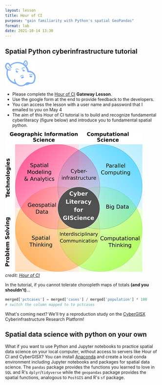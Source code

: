 ```yaml
---
layout: lesson
title: Hour of CI
purpose: "gain familiarity with Python's spatial GeoPandas"
format: lab
date: 2021-10-14 13:30
---
```


## Spatial Python cyberinfrastructure tutorial

<img src="/assets/hourofCI.png" width=100>

- Please complete the [Hour of CI](https://www.hourofci.org/) **Gateway Lesson**.
- Use the google form at the end to provide feedback to the developers.
- You can access the lesson with a user name and password that I emailed to you on May 4
- The aim of this Hour of CI tutorial is to build and recognize fundamental cyberliteracy (figure below) and introduce you to fundamental spatial python.

![cyber literacy from Hour of CI](/assets/cyberliteracyareas.png) <br> *credit: [Hour of CI](https://www.hourofci.org/)*

In the tutorial, if you cannot tolerate choropleth maps of totals **(and you shouldn't)**...

```python
merged['pctcases'] = merged['cases'] / merged['population'] * 100
# switch the column mapped to to pctcases
```

What's coming next? We'll try a reproduction study on the [CyberGISX](https://cybergis.illinois.edu/) Cyberinfrastructure Research Platform!

## Spatial data science with python on your own

What if you want to use Python and Jupyter notebooks to practice spatial data science on your local computer, without access to servers like Hour of CI and CyberGISX? You can install [Anaconda](https://www.anaconda.com/) and create a local conda environment including Jupyter notebooks and packages for spatial data science. The `pandas` package provides the functions you learned to love in `SQL` and R's `dplyr`/`tidyverse` while the `geopandas` package provides the spatial functions, analogous to `PostGIS` and R's `sf` package.
